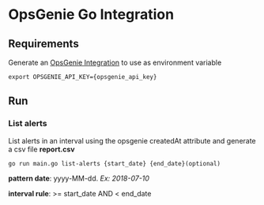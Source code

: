 # OpsGenie Go Integration

## Requirements

Generate an [OpsGenie Integration](https://app.opsgenie.com/integration#/) to use as environment variable
```
export OPSGENIE_API_KEY={opsgenie_api_key}
``` 

## Run

### List alerts

List alerts in an interval using the opsgenie createdAt attribute and generate a csv file **report.csv**

```
go run main.go list-alerts {start_date} {end_date}(optional)
```

**pattern date**: yyyy-MM-dd. *Ex: 2018-07-10*

**interval rule**: >= start_date AND < end_date